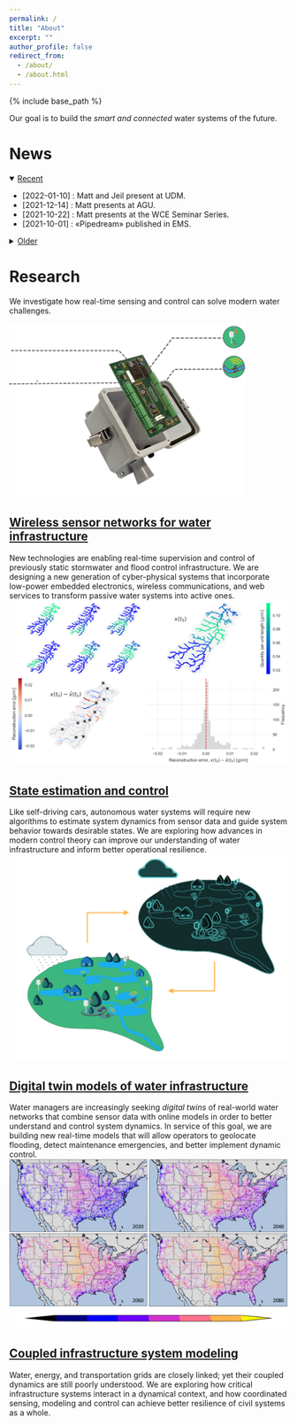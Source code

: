 ```yaml
---
permalink: /
title: "About"
excerpt: ""
author_profile: false
redirect_from: 
  - /about/
  - /about.html
---
```


{% include base_path %}

Our goal is to build the <i>smart and connected</i> water systems of the future.

<div id="webgl"></div>
<script src="../lib/three.min.js"></script>
<script src="../lib/TerrainLoader.js"></script>
<script>

 "use strict";

 var scene = new THREE.Scene();
 scene.background = new THREE.Color( 0x1a202c );

 var axes = new THREE.AxesHelper(0);
 scene.add(axes);

 const ambientLight = new THREE.AmbientLight(0xffffff, 0.9);

 scene.add(ambientLight);

 var renderer = new THREE.WebGLRenderer();
 document.body.appendChild(renderer.domElement);

 var camera = new THREE.PerspectiveCamera(45, 1, 0.1, 1000);
 camera.position.set(0, -50, 50);
 camera.rotation.set(3.14 / 4, 0, 0);

 function resizeCanvasToDisplaySize() {
    const canvas = renderer.domElement;
    const width = canvas.clientWidth;
    const height = canvas.clientHeight;
    if (canvas.width !== width ||canvas.height !== height) {
        renderer.setSize(width, height, false);
        camera.aspect = width / height;
        camera.updateProjectionMatrix();
    }
 }

 var terrainLoader_0 = new THREE.TerrainLoader();
 var terrainLoader_1 = new THREE.TerrainLoader();
 terrainLoader_0.load('../files/jotunheimen_flood.bin', function(data) {

     terrainLoader_1.load('../files/jotunheimen.bin', function(data) {
         const width = 200;
         const height = 200;
         const size = width * height;
         var geometry = new THREE.PlaneGeometry(45, 45, width - 1, height - 1);
         var texture_data = new Uint8ClampedArray(size);

         for (var i = 0, l = geometry.attributes.position.count; i < l; i++) {
             geometry.attributes.position.setZ(i, data[i] / 65535 * 10);
         }

         for (var i = 0, l = size; i < l; i++) {
             texture_data[i] = (data[i] / 65535 * 255);
         }

         const texture = new THREE.DataTexture(texture_data, width, height,
                                               THREE.LuminanceFormat, THREE.UnsignedByteType,
                                               THREE.UVMapping,
                                               THREE.ClampToEdgeMapping, THREE.ClampToEdgeMapping);
         texture.flipY = true;

         var material = new THREE.MeshBasicMaterial({
             map: texture,
             wireframe: false
         });

         var plane = new THREE.Mesh(geometry, material);
         scene.add(plane);
     });

     const width = 200;
     const height = 200;
     const size = width * height;
     var geometry = new THREE.PlaneGeometry(45, 45, width - 1, height - 1);
     var texture_data = new Uint8ClampedArray(size);

     for (var i = 0, l = geometry.attributes.position.count; i < l; i++) {
         geometry.attributes.position.setZ(i, (data[i] - 200) / 65535 * 10);
     }

     var material = new THREE.MeshBasicMaterial({
         color: 0x00ffff,
         opacity: 0.4,
         transparent: true,
         wireframe: false
     });

     var plane = new THREE.Mesh(geometry, material);
     scene.add(plane);

 });

 document.getElementById('webgl').appendChild(renderer.domElement);

 function animate() {

     resizeCanvasToDisplaySize();

     if (scene.children.length > 3) {
         scene.children[2].rotation.z += 0.005;
         scene.children[3].rotation.z += 0.005;
     }
     requestAnimationFrame(animate);
     renderer.render(scene, camera);
 }

 animate();

</script>

<div class="page__col-wrap"></div>

<h1>News</h1>

<details open>
    <summary><u>Recent</u></summary>
     <ul>
        <li>[2022-01-10] : Matt and Jeil present at UDM.</li>
        <li>[2021-12-14] : Matt presents at AGU.</li>
        <li>[2021-10-22] : Matt presents at the WCE Seminar Series.</li>
        <li>[2021-10-01] : «Pipedream» published in EMS.</li>
     </ul>
</details>

<details>
    <summary><u>Older</u></summary>
     <ul>
        <li>[2021-07-21] : Matt interviewed in El Paso Matters.</li>
        <li>[2021-06-26] : «Observability-based sensor placement» published in WRR.</li>
        <li>[2021-05-13] : Matt presents at INCOSE.</li>
        <li>[2021-02-09] : «Multipollutant monitors» published in AMT.</li>
        <li>[2021-01-21] : Matt presents at EWRE Seminar Series.</li>
    </ul>
</details>

<div class="page__col-wrap"></div>

<h1>Research</h1>

We investigate how real-time sensing and control can solve modern water challenges.

<div class="page__col-wrap">
<div class="page__lcol"><img src="/images/sensors_mini.png"></div>
<div class="page__rcol"><h2><a href="/research/wireless-sensor-networks">Wireless sensor networks for water infrastructure</a></h2> New technologies are enabling real-time supervision and control of previously static stormwater and flood control infrastructure. We are designing a new generation of cyber-physical systems that incorporate low-power embedded electronics, wireless communications, and web services to transform passive water systems into active ones.
</div>
</div>

<div class="page__col-wrap">
<div class="page__lcol"><img src="/images/state_estimation.png"></div>
<div class="page__rcol"><h2><a href="/research/estimation-and-control">State estimation and control</a></h2> Like self-driving cars, autonomous water systems will require new algorithms to estimate system dynamics from sensor data and guide system behavior towards desirable states. We are exploring how advances in modern control theory can improve our understanding of water infrastructure and inform better operational resilience.
</div>
</div>

<div class="page__col-wrap">
<div class="page__lcol"><img src="/images/digital_twins.png"></div>
<div class="page__rcol"><h2><a href="/research/digital-twins">Digital twin models of water infrastructure</a></h2> Water managers are increasingly seeking <i>digital twins</i> of real-world water networks that combine sensor data with online models in order to better understand and control system dynamics. In service of this goal, we are building new real-time models that will allow operators to geolocate flooding, detect maintenance emergencies, and better implement dynamic control.
</div>
</div>

<div class="page__col-wrap">
<div class="page__lcol"><img src="/images/powerlines.png"></div>
<div class="page__rcol"><h2><a href="/research/coupled-infrastructure-modeling">Coupled infrastructure system modeling</a></h2> Water, energy, and transportation grids are closely linked; yet their coupled dynamics are still poorly understood. We are exploring how critical infrastructure systems interact in a dynamical context, and how coordinated sensing, modeling and control can achieve better resilience of civil systems as a whole.
</div>
</div>
